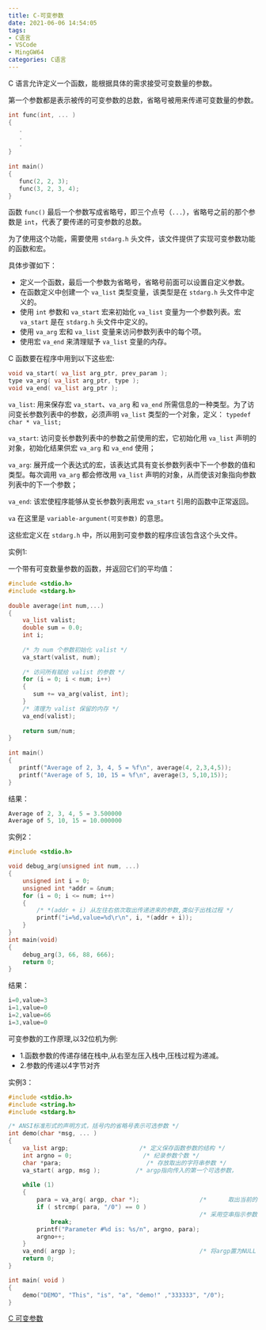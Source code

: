 ```yaml
---
title: C-可变参数
date: 2021-06-06 14:54:05
tags:
- C语言
- VSCode
- MingGW64
categories: C语言
---
```


C 语言允许定义一个函数，能根据具体的需求接受可变数量的参数。

第一个参数都是表示被传的可变参数的总数，省略号被用来传递可变数量的参数。

```c
int func(int, ... ) 
{
   .
   .
   .
}
 
int main()
{
   func(2, 2, 3);
   func(3, 2, 3, 4);
}
```

函数 `func()` 最后一个参数写成省略号，即三个点号（`...`），省略号之前的那个参数是 `int`，代表了要传递的可变参数的总数。

<!--more-->
为了使用这个功能，需要使用 `stdarg.h` 头文件，该文件提供了实现可变参数功能的函数和宏。

具体步骤如下：

* 定义一个函数，最后一个参数为省略号，省略号前面可以设置自定义参数。
* 在函数定义中创建一个 `va_list` 类型变量，该类型是在 `stdarg.h` 头文件中定义的。
* 使用 `int` 参数和 `va_start` 宏来初始化 `va_list` 变量为一个参数列表。宏 `va_start` 是在 `stdarg.h` 头文件中定义的。
* 使用 `va_arg` 宏和 `va_list` 变量来访问参数列表中的每个项。
* 使用宏 `va_end` 来清理赋予 `va_list` 变量的内存。

C 函数要在程序中用到以下这些宏:

```c
void va_start( va_list arg_ptr, prev_param ); 
type va_arg( va_list arg_ptr, type ); 
void va_end( va_list arg_ptr );
```

`va_list`: 用来保存宏 `va_start`、`va_arg` 和 `va_end` 所需信息的一种类型。为了访问变长参数列表中的参数，必须声明 `va_list` 类型的一个对象，定义： `typedef char * va_list;`

`va_start`: 访问变长参数列表中的参数之前使用的宏，它初始化用 `va_list` 声明的对象，初始化结果供宏 `va_arg` 和 `va_end` 使用；

`va_arg`: 展开成一个表达式的宏，该表达式具有变长参数列表中下一个参数的值和类型。每次调用 `va_arg` 都会修改用 `va_list` 声明的对象，从而使该对象指向参数列表中的下一个参数；

`va_end`: 该宏使程序能够从变长参数列表用宏 `va_start` 引用的函数中正常返回。

`va` 在这里是 `variable-argument(可变参数)` 的意思。

这些宏定义在 `stdarg.h` 中，所以用到可变参数的程序应该包含这个头文件。

实例1:

一个带有可变数量参数的函数，并返回它们的平均值：

```c
#include <stdio.h>
#include <stdarg.h>
 
double average(int num,...)
{
    va_list valist;
    double sum = 0.0;
    int i;
 
    /* 为 num 个参数初始化 valist */
    va_start(valist, num);
 
    /* 访问所有赋给 valist 的参数 */
    for (i = 0; i < num; i++)
    {
       sum += va_arg(valist, int);
    }
    /* 清理为 valist 保留的内存 */
    va_end(valist);
 
    return sum/num;
}
 
int main()
{
   printf("Average of 2, 3, 4, 5 = %f\n", average(4, 2,3,4,5));
   printf("Average of 5, 10, 15 = %f\n", average(3, 5,10,15));
}
```

结果：

```c
Average of 2, 3, 4, 5 = 3.500000
Average of 5, 10, 15 = 10.000000
```

实例2：

```c
#include <stdio.h>

void debug_arg(unsigned int num, ...) 
{
    unsigned int i = 0;
    unsigned int *addr = &num;
    for (i = 0; i <= num; i++) 
    {
        /* *(addr + i) 从左往右依次取出传递进来的参数,类似于出栈过程 */
        printf("i=%d,value=%d\r\n", i, *(addr + i));
    }
}
int main(void)
{
    debug_arg(3, 66, 88, 666);
    return 0;
}
```

结果：

```c
i=0,value=3
i=1,value=0
i=2,value=66
i=3,value=0
```

可变参数的工作原理,以32位机为例:

* 1.函数参数的传递存储在栈中,从右至左压入栈中,压栈过程为递减。
* 2.参数的传递以4字节对齐

实例3：

```c
#include <stdio.h>
#include <string.h>
#include <stdarg.h>

/* ANSI标准形式的声明方式，括号内的省略号表示可选参数 */  
int demo(char *msg, ... )  
{  
    va_list argp;                    /* 定义保存函数参数的结构 */  
    int argno = 0;                    /* 纪录参数个数 */  
    char *para;                        /* 存放取出的字符串参数 */                                      
    va_start( argp, msg );          /* argp指向传入的第一个可选参数，      msg是最后一个确定的参数 */  
    
    while (1) 
    {  
        para = va_arg( argp, char *);                 /*      取出当前的参数，类型为char *. */  
        if ( strcmp( para, "/0") == 0 )  
                                                      /* 采用空串指示参数输入结束 */  
            break;  
        printf("Parameter #%d is: %s/n", argno, para);  
        argno++;  
    }  
    va_end( argp );                                   /* 将argp置为NULL */  
    return 0;  
}

int main( void )  
{  
    demo("DEMO", "This", "is", "a", "demo!" ,"333333", "/0");  
} 
```

[C 可变参数](https://www.runoob.com/cprogramming/c-variable-arguments.html)